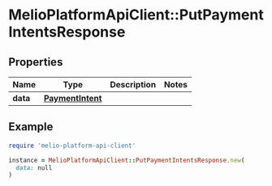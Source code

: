 # MelioPlatformApiClient::PutPaymentIntentsResponse

## Properties

| Name | Type | Description | Notes |
| ---- | ---- | ----------- | ----- |
| **data** | [**PaymentIntent**](PaymentIntent.md) |  |  |

## Example

```ruby
require 'melio-platform-api-client'

instance = MelioPlatformApiClient::PutPaymentIntentsResponse.new(
  data: null
)
```

